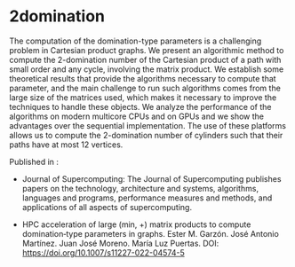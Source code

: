 # 2domination

The computation of the domination-type parameters is a challenging problem in Cartesian product graphs. We present an algorithmic method to compute the 2-domination number of the Cartesian product of a path with small order and any cycle, involving the   matrix product. We establish some theoretical results that provide the algorithms necessary to compute that parameter, and the main challenge to run such algorithms comes from the large size of the matrices used, which makes it necessary to improve the techniques to handle these objects. We analyze the performance of the algorithms on modern multicore CPUs and on GPUs and we show the advantages over the sequential implementation. The use of these platforms allows us to compute the 2-domination number of cylinders such that their paths have at most 12 vertices.

Published in : 

- Journal of Supercomputing: The Journal of Supercomputing publishes papers on the technology, architecture and systems, algorithms, languages and programs, performance measures and methods, and applications of all aspects of supercomputing.

- HPC acceleration of large (min, +) matrix products to compute domination‑type parameters in graphs. Ester M. Garzón. José Antonio Martínez. Juan José Moreno. María Luz Puertas. DOI: https://doi.org/10.1007/s11227-022-04574-5